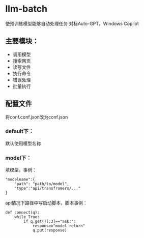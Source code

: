 # llm-batch
使预训练模型能够自动处理任务
对标Auto-GPT，Windows Copilot
## 主要模块：
* 调用模型
* 搜索网页
* 读写文件
* 执行命令
* 错误处理
* 批量执行

## 配置文件
将conf.conf.json改为conf.json
### default下：
默认使用模型名称
### model下：
填模型，事例：
```
"modelname":{
    "path": "path/to/model",
    "type":"api/transfromers/..."
}
```
api情况下路径中写启动脚本，脚本事例：
```
def connect(q):
    while True:
        if q.get()[:3]=="ask:":
            response="model return"
            q.put(response)
```
